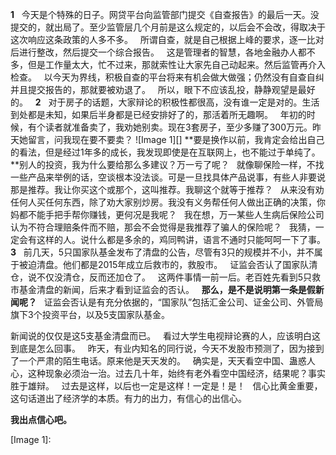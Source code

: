 **1**
 
今天是个特殊的日子。网贷平台向监管部门提交《自查报告》的最后一天。没提交的，就出局了。至少监管层几个月前是这么规定的，以后会不会改，得取决于这次响应这条政策的人多不多。
 
所谓自查，就是自己根据上峰的要求，逐一比对后进行整改，然后提交一个综合报告。
 
这是管理者的智慧，各地金融办人都不多，但是工作量太大，忙不过来，那就索性让大家先自己动起来。然后监管再介入检查。
 
以今天为界线，积极自查的平台将来有机会做大做强；仍然没有自查自纠并且提交报告的，那就要被劝退了。
 
所以，眼下不应该乱投，静静观望是最好的。
 
**2**
 
对于房子的话题，大家辩论的积极性都很高，没有谁一定是对的。生活到处都是未知，如果后半身都是已经安排好了的，那活着所无趣啊。
 
年初的时候，有个读者就准备卖了，我劝她别卖。现在3套房子，至少多赚了300万元。昨天她留言，问我现在要不要卖？
![Image 1][]
**要是换作以前，我肯定会给出自己的看法，但是经过1年多的成长，我发现即使是在互联网上，也不能过于单纯了。**别人的投资，我为什么要给那么多建议？万一亏了呢？
 
就像聊保险一样，不找一些产品来举例的话，空谈根本没法谈。可是一旦找具体产品说事，有些人非要说那是推荐。我让你买这个或那个，这叫推荐。我聊这个就等于推荐？
 
从来没有劝任何人买任何东西，除了劝大家别炒房。我没有义务帮任何人做出正确的决策，你妈都不能手把手帮你赚钱，更何况是我呢？
 
我在想，万一某些人生病后保险公司认为不符合理赔条件而不赔，那会不会觉得是我推荐了骗人的保险呢？
 
我猜，一定会有这样的人。说什么都是多余的，鸡同鸭讲，语言不通时只能呵呵一下了事。
**3**
 
前几天，5只国家队基金发布了清盘的公告，尽管有3只的规模并不小，并不属于被迫清盘。他们都是2015年成立后救市的，救股市。
 
证监会否认了国家队清仓，说不仅没清仓，反而还加仓了。
 
这两件事情一前一后。老百姓先看到5只救市基金清盘的新闻，后来才看到证监会的否认。
 
**那么，是不是说明第一条是假新闻呢？**
 
证监会否认是有充分依据的，“国家队”包括汇金公司、证金公司、外管局旗下3个投资平台，以及5支国家队基金。
  
新闻说的仅仅是这5支基金清盘而已。
 
看过大学生电视辩论赛的人，应该明白这到底是怎么回事。
 
昨天，有业内知名的同行说，今天不发股市预测了，因为接到了一个严肃的陌生电话。原来他是天天发的。
 
确实是，天天看空中国、蛊惑人心，这种现象必须治一治。过去几十年，始终有老外看空中国经济，结果呢？事实胜于雄辩。
 
过去是这样，以后也一定是这样！一定是！是！
 
信心比黄金重要，这句话道出了经济学的本质。有力的出力，有信心的出信心。
  
**我出点信心吧。**

[Image 1]: 